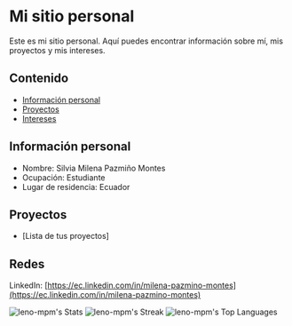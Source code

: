 # Mi sitio personal
Este es mi sitio personal. Aquí puedes encontrar información sobre mí, mis
proyectos y mis intereses.
## Contenido
* [Información personal](#información-personal)
* [Proyectos](#proyectos)
* [Intereses](#intereses)
## Información personal
* Nombre: Silvia Milena Pazmiño Montes
* Ocupación: Estudiante
* Lugar de residencia: Ecuador

## Proyectos
* [Lista de tus proyectos]
## Redes
LinkedIn: [https://ec.linkedin.com/in/milena-pazmino-montes](https://ec.linkedin.com/in/milena-pazmino-montes)


![leno-mpm's Stats](https://github-readme-stats.vercel.app/api?username=leno-mpm&theme=vue-dark&show_icons=true&hide_border=true&count_private=true)
![leno-mpm's Streak](https://github-readme-streak-stats.herokuapp.com/?user=leno-mpm&theme=vue-dark&hide_border=true)
![leno-mpm's Top Languages](https://github-readme-stats.vercel.app/api/top-langs/?username=leno-mpm&theme=vue-dark&show_icons=true&hide_border=true&layout=compact)
